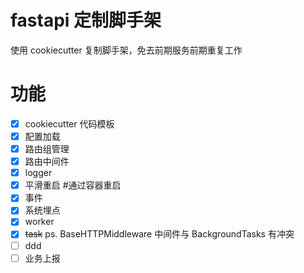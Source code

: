 # fastapi 定制脚手架

使用 cookiecutter 复制脚手架，免去前期服务前期重复工作

# 功能

- [x] cookiecutter 代码模板
- [x] 配置加载
- [x] 路由组管理
- [x] 路由中间件
- [x] logger
- [x] 平滑重启 #通过容器重启
- [x] 事件
- [x] 系统埋点
- [x] worker
- [x] ~~task~~ ps. BaseHTTPMiddleware 中间件与 BackgroundTasks 有冲突
- [ ] ddd
- [ ] 业务上报
